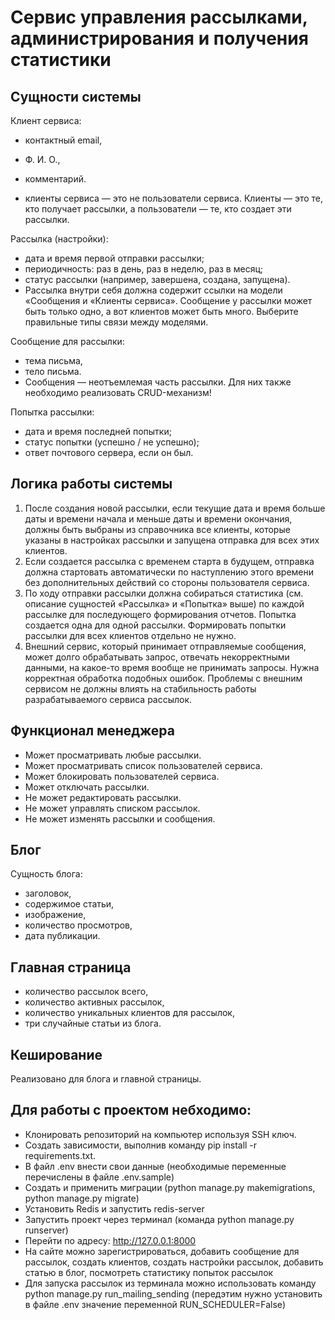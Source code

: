 # Cервис управления рассылками, администрирования и получения статистики

## Сущности системы
Клиент сервиса:
- контактный email,
- Ф. И. О.,
- комментарий.

- клиенты сервиса — это не пользователи сервиса. Клиенты — это те, кто получает рассылки, а пользователи — те, кто создает эти рассылки.

Рассылка (настройки):
- дата и время первой отправки рассылки;
- периодичность: раз в день, раз в неделю, раз в месяц;
- статус рассылки (например, завершена, создана, запущена).
- Рассылка внутри себя должна содержит ссылки на модели «Сообщения и «Клиенты сервиса». Сообщение у рассылки может быть только одно, а вот клиентов может быть много. Выберите правильные типы связи между моделями.

Сообщение для рассылки:
- тема письма,
- тело письма.
- Сообщения — неотъемлемая часть рассылки. Для них также необходимо реализовать CRUD-механизм!

Попытка рассылки:
- дата и время последней попытки;
- статус попытки (успешно / не успешно);
- ответ почтового сервера, если он был.

## Логика работы системы
1) После создания новой рассылки, если текущие дата и время больше даты и времени начала и меньше даты и времени окончания, должны быть выбраны из справочника все клиенты, которые указаны в настройках рассылки и запущена отправка для всех этих клиентов.
2) Если создается рассылка с временем старта в будущем, отправка должна стартовать автоматически по наступлению этого времени без дополнительных действий со стороны пользователя сервиса.
3) По ходу отправки рассылки должна собираться статистика (см. описание сущностей «Рассылка» и «Попытка» выше) по каждой рассылке для последующего формирования отчетов. Попытка создается одна для одной рассылки. Формировать попытки рассылки для всех клиентов отдельно не нужно.
4) Внешний сервис, который принимает отправляемые сообщения, может долго обрабатывать запрос, отвечать некорректными данными, на какое-то время вообще не принимать запросы. Нужна корректная обработка подобных ошибок. Проблемы с внешним сервисом не должны влиять на стабильность работы разрабатываемого сервиса рассылок.

## Функционал менеджера
- Может просматривать любые рассылки.
- Может просматривать список пользователей сервиса.
- Может блокировать пользователей сервиса.
- Может отключать рассылки.
- Не может редактировать рассылки.
- Не может управлять списком рассылок.
- Не может изменять рассылки и сообщения.

## Блог
Сущность блога:

- заголовок,
- содержимое статьи,
- изображение,
- количество просмотров,
- дата публикации.

## Главная страница

- количество рассылок всего,
- количество активных рассылок,
- количество уникальных клиентов для рассылок,
- три случайные статьи из блога.

## Кеширование

Реализовано для блога и главной страницы.

## Для работы с проектом небходимо:
- Клонировать репозиторий на компьютер используя SSH ключ.
- Создать зависимости, выполнив команду pip install -r requirements.txt.
- В файл .env внести свои данные (необходимые переменные перечислены в файле .env.sample)
- Создать и применить миграции (python manage.py makemigrations, python manage.py migrate)
- Установить Redis и запустить redis-server
- Запустить проект через терминал (команда python manage.py runserver)
- Перейти по адресу: http://127.0.0.1:8000
- На сайте можно зарегистрироваться, добавить сообщение для рассылок, создать клиентов, создать настройки рассылок, добавить статью в блог, посмотреть статистику попыток рассылок
- Для запуска рассылок из терминала можно использовать команду python manage.py run_mailing_sending (передэтим нужно установить в файле .env значение переменной RUN_SCHEDULER=False)